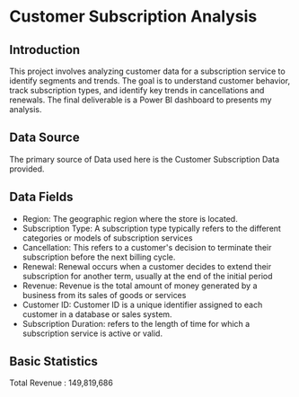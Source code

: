 # Customer Subscription Analysis

## Introduction
This project involves analyzing customer data for a subscription service to identify 
segments and trends. The goal is to understand customer behavior, track subscription types, 
and identify key trends in cancellations and renewals. The final deliverable is a Power BI 
dashboard to presents my analysis. 

## Data Source
The primary source of Data used here is the Customer Subscription Data provided.

## Data Fields

-  Region: The geographic region where the store is located.
-  Subscription Type: A subscription type typically refers to the different categories or models of subscription services
-  Cancellation: This refers to a customer's decision to terminate their subscription before the next billing cycle. 
-  Renewal: Renewal occurs when a customer decides to extend their subscription for another term, usually at the end of the initial period 
-  Revenue: Revenue is the total amount of money generated by a business from its sales of goods or services
-  Customer ID: Customer ID is a unique identifier assigned to each customer in a database or sales system. 
-  Subscription Duration: refers to the length of time for which a subscription service is active or valid. 


## Basic Statistics
Total Revenue : 149,819,686
